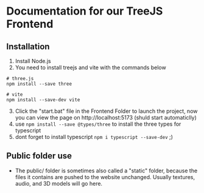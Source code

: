 # Documentation for our TreeJS Frontend

## Installation
1. Install Node.js
2. You need to install treejs and vite with the commands below
```console
# three.js
npm install --save three

# vite
npm install --save-dev vite
```
3. Click the "start.bat" file in the Frontend Folder to launch the project, now you can view the page on http://localhost:5173 (shuld start automaticlly)
4. use ```npm install --save @types/three``` to install the three types for typescript
5. dont forget to install typescript ```npm i typescript --save-dev``` ;)

## Public folder use
- The public/ folder is sometimes also called a "static" folder, because the files it contains are pushed to the website unchanged. Usually textures, audio, and 3D models will go here.
